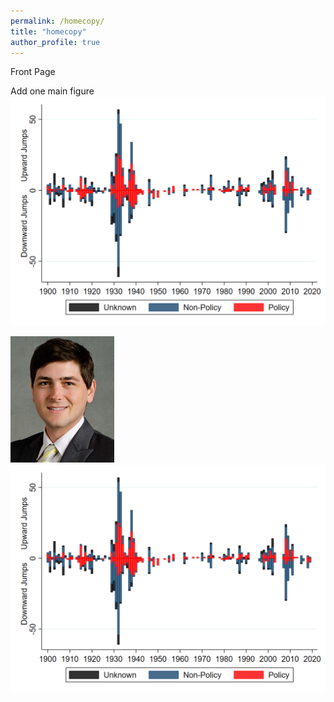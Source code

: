 ```yaml
---
permalink: /homecopy/
title: "homecopy"
author_profile: true
---
```


Front Page

Add one main figure
![Figure 1](files/fig1.png)

![ScottB](files/scott.png)
<br/><img src='/files/fig1.png'>